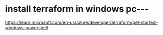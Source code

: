 # install terraform in windows pc---

https://learn.microsoft.com/en-us/azure/developer/terraform/get-started-windows-powershell
